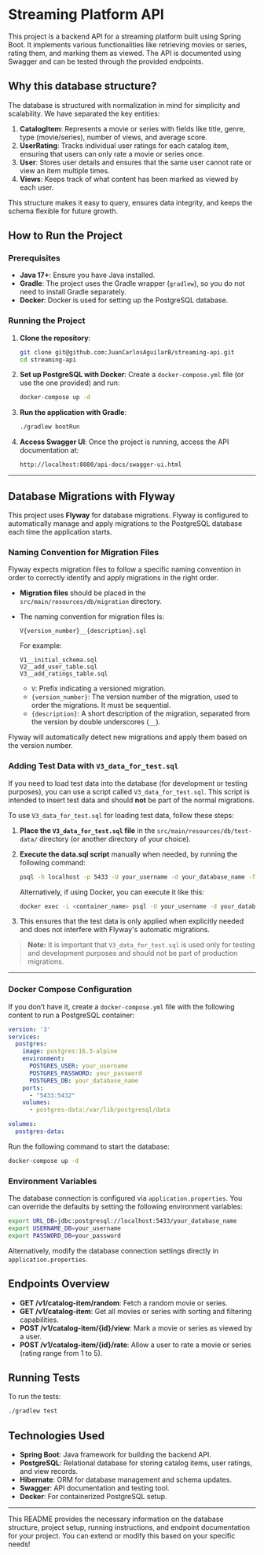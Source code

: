 # Streaming Platform API

This project is a backend API for a streaming platform built using Spring Boot. It implements various functionalities like retrieving movies or series, rating them, and marking them as viewed. The API is documented using Swagger and can be tested through the provided endpoints.

## Why this database structure?

The database is structured with normalization in mind for simplicity and scalability. We have separated the key entities:

1. **CatalogItem**: Represents a movie or series with fields like title, genre, type (movie/series), number of views, and average score.
2. **UserRating**: Tracks individual user ratings for each catalog item, ensuring that users can only rate a movie or series once.
3. **User**: Stores user details and ensures that the same user cannot rate or view an item multiple times.
4. **Views**: Keeps track of what content has been marked as viewed by each user.

This structure makes it easy to query, ensures data integrity, and keeps the schema flexible for future growth.

## How to Run the Project

### Prerequisites

- **Java 17+**: Ensure you have Java installed.
- **Gradle**: The project uses the Gradle wrapper (`gradlew`), so you do not need to install Gradle separately.
- **Docker**: Docker is used for setting up the PostgreSQL database.

### Running the Project

1. **Clone the repository**:
   ```bash
   git clone git@github.com:JuanCarlosAguilarB/streaming-api.git 
   cd streaming-api
   ```

2. **Set up PostgreSQL with Docker**:
   Create a `docker-compose.yml` file (or use the one provided) and run:
   ```bash
   docker-compose up -d
   ```

3. **Run the application with Gradle**:
   ```bash
   ./gradlew bootRun
   ```

4. **Access Swagger UI**:
   Once the project is running, access the API documentation at:
   ```
   http://localhost:8080/api-docs/swagger-ui.html
   ```

---
## Database Migrations with Flyway

This project uses **Flyway** for database migrations. Flyway is configured to automatically manage and apply migrations to the PostgreSQL database each time the application starts.

### Naming Convention for Migration Files

Flyway expects migration files to follow a specific naming convention in order to correctly identify and apply migrations in the right order.

- **Migration files** should be placed in the `src/main/resources/db/migration` directory.
- The naming convention for migration files is:
  ```
  V{version_number}__{description}.sql
  ```
  For example:
  ```
  V1__initial_schema.sql
  V2__add_user_table.sql
  V3__add_ratings_table.sql
  ```

   - `V`: Prefix indicating a versioned migration.
   - `{version_number}`: The version number of the migration, used to order the migrations. It must be sequential.
   - `{description}`: A short description of the migration, separated from the version by double underscores (`__`).

Flyway will automatically detect new migrations and apply them based on the version number.

### Adding Test Data with `V3_data_for_test.sql`

If you need to load test data into the database (for development or testing purposes), you can use a script called `V3_data_for_test.sql`. This script is intended to insert test data and should **not** be part of the normal migrations.

To use `V3_data_for_test.sql` for loading test data, follow these steps:

1. **Place the `V3_data_for_test.sql` file** in the `src/main/resources/db/test-data/` directory (or another directory of your choice).

2. **Execute the data.sql script** manually when needed, by running the following command:

   ```bash
   psql -h localhost -p 5433 -U your_username -d your_database_name -f src/main/resources/db/test-data/V3_data_for_test.sql
   ```

   Alternatively, if using Docker, you can execute it like this:

   ```bash
   docker exec -i <container_name> psql -U your_username -d your_database_name < src/main/resources/db/test-data/data.sql
   ```

3. This ensures that the test data is only applied when explicitly needed and does not interfere with Flyway's automatic migrations.

> **Note:** It is important that `V3_data_for_test.sql` is used only for testing and development purposes and should not be part of production migrations.

---

### Docker Compose Configuration

If you don’t have it, create a `docker-compose.yml` file with the following content to run a PostgreSQL container:

```yaml
version: '3'
services:
  postgres:
    image: postgres:16.3-alpine
    environment:
      POSTGRES_USER: your_username
      POSTGRES_PASSWORD: your_password
      POSTGRES_DB: your_database_name
    ports:
      - "5433:5432"
    volumes:
      - postgres-data:/var/lib/postgresql/data

volumes:
  postgres-data:
```

Run the following command to start the database:
```bash
docker-compose up -d
```

### Environment Variables

The database connection is configured via `application.properties`. You can override the defaults by setting the following environment variables:

```bash
export URL_DB=jdbc:postgresql://localhost:5433/your_database_name
export USERNAME_DB=your_username
export PASSWORD_DB=your_password
```

Alternatively, modify the database connection settings directly in `application.properties`.

## Endpoints Overview

- **GET /v1/catalog-item/random**: Fetch a random movie or series.
- **GET /v1/catalog-item**: Get all movies or series with sorting and filtering capabilities.
- **POST /v1/catalog-item/{id}/view**: Mark a movie or series as viewed by a user.
- **POST /v1/catalog-item/{id}/rate**: Allow a user to rate a movie or series (rating range from 1 to 5).

## Running Tests

To run the tests:

```bash
./gradlew test
```

## Technologies Used

- **Spring Boot**: Java framework for building the backend API.
- **PostgreSQL**: Relational database for storing catalog items, user ratings, and view records.
- **Hibernate**: ORM for database management and schema updates.
- **Swagger**: API documentation and testing tool.
- **Docker**: For containerized PostgreSQL setup.

---

This README provides the necessary information on the database structure, project setup, running instructions, and endpoint documentation for your project. You can extend or modify this based on your specific needs!
